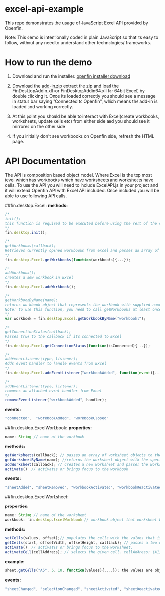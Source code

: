 # excel-api-example
This repo demonstrates the usage of JavaScript Excel API provided by Openfin.

Note: This demo is intentionally coded in plain JavaScript so that its easy to follow,
without any need to understand other technologies/ frameworks.

# How to run the demo

1) Download and run the installer.
[openfin installer download](https://dl.openfin.co/services/download?fileName=excel-api-example-installer&config=http://openfin.github.io/excel-api-example/app.json)

2) Download the [add-in.zip](http://openfin.github.io/excel-api-example/add-in.zip)
extract the zip and load the FinDesktopAddin.xll (or FinDesktopAddin64.xll for 64bit Excel)
by double clicking it.
Once its loaded correctly you should see a message in status bar saying "Connected to Openfin", which means
the add-in is loaded and working correctly.

3) At this point you should be able to interact with Excel(create workbooks, worksheets, update cells etc) from either side and you should
see it mirrored on the other side

4) If you initially don't see workbooks on Openfin side, refresh the HTML page.


# API Documentation

The API is composition based object model. Where Excel is the top most level which has workbooks which have worksheets and worksheets have cells.
To use the API you will need to include ExcelAPI.js in your project and it will extend Openfin API with Excel API included.
Once included you will be able to use following API calls.


##fin.desktop.Excel:
**methods:**

``` javascript
/*
init();
this function is required to be executed before using the rest of the API.
*/
fin.desktop.init();

/*
getWorkbooks(callback);
Retrieves currently opened workbooks from excel and passes an array of workbook objects as an argument to the callback.
*/
fin.desktop.Excel.getWorkbooks(function(workbooks){...});

/*
addWorkbook();
creates a new workbook in Excel
*/
fin.desktop.Excel.addWorkbook();

/*
getWorkbookByName(name);
returns workbook object that represents the workbook with supplied name.
Note: to use this function, you need to call getWorkbooks at least once.
*/
var workbook = fin.desktop.Excel.getWorkbookByName("workbook1");

/*
getConnectionStatus(callback);
Passes true to the callback if its connected to Excel
*/
fin.desktop.Excel.getConnectionStatus(function(isConnected){...});

/*
addEventListener(type, listener);
Adds event handler to handle events from Excel
*/
fin.desktop.Excel.addEventListener("workbookAdded", function(event){...})

/*
addEventListener(type, listener);
removes an attached event handler from Excel
*/
removeEventListener("workbookAdded", handler);
```
**events:**
```javascript
"connected",  "workbookAdded", "workbookClosed" 
```

##fin.desktop.ExcelWorkbook:
**properties:**
```javascript
name: String // name of the workbook
```

**methods:**
```javascript
getWorksheets(callback); // passes an array of worksheet objects to the callback.
getWorksheetByName(name); //returns the worksheet object with the specified name.
addWorksheet(callback); // creates a new worksheet and passes the worksheet object to the callback
activate(); // activates or brings focus to the workbook
```
**events:**
```javascript
"sheetAdded", "sheetRemoved", "workbookActivated", "workbookDeactivated"
```

##fin.desktop.ExcelWorksheet:

**properties:**
```javascript
name: String // name of the worksheet
workbook: fin.desktop.ExcelWorkbook // workbook object that worksheet belongs to.
```
**methods:**
```javascript
setCells(values, offset);// populates the cells with the values that is two dimensional array starting from the provided offset.
getCells(start, offsetWidth, offsetHeight, callback); // passes a two dimensional array of cell values to the callback
activate(); // activates or brings focus to the worksheet.
activateCell(cellAddress); // selects the given cell. cellAddress: (A1, A2 etc)
```
**example:**
```javascript
sheet.getCells("A5", 5, 10, function(values){....}); the values are objects of following form {value: --, formula: --}
```
**events:** 
```javascript
"sheetChanged", "selectionChanged", "sheetActivated", "sheetDeactivated"
```
